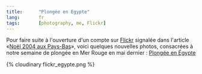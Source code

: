 ```yaml
---
title:      "Plongée en Egypte"
lang:       fr
tags:       [photography, me, Flickr]
---
```





Pour faire suite à l'ouverture d'un compte sur [Flickr](https://flickr.com/) signalée dans l'article «[Noël 2004 aux Pays-Bas](/2004/12/noel-2004-aux-pays-bas.html)», voici quelques nouvelles photos, consacrées à notre semaine de plongée en Mer Rouge en mai dernier : [Plongée en Égypte](https://flickr.com/photos/nicolas-hoizey/sets/76514/)

{% cloudinary flickr_egypte.png %}
